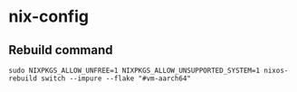 # nix-config

## Rebuild command
`sudo NIXPKGS_ALLOW_UNFREE=1 NIXPKGS_ALLOW_UNSUPPORTED_SYSTEM=1 nixos-rebuild switch --impure --flake "#vm-aarch64"`
